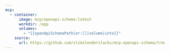 ```yaml
---
mcp:
  - container:
      image: mcp/openapi-schema:latest
      workdir: /app
      volumes:
        - "{{openApiSchemaPath|or:[]|volume|into}}"
    source:
      url: https://github.com/slimslenderslacks/mcp-openapi-schema/tree/master
---
```

